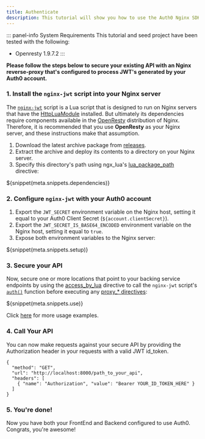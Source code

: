 ```yaml
---
title: Authenticate
description: This tutorial will show you how to use the Auth0 Nginx SDK to add authentication and authorization to your API.
---
```


::: panel-info System Requirements
This tutorial and seed project have been tested with the following:
* Openresty 1.9.7.2
:::



**Please follow the steps below to secure your existing API with an Nginx reverse-proxy that's configured to process JWT's generated by your Auth0 account.**

### 1. Install the `nginx-jwt` script into your Nginx server

The [`nginx-jwt`](https://github.com/auth0/nginx-jwt) script is a Lua script that is designed to run on Nginx servers that have the [HttpLuaModule](https://github.com/openresty/lua-nginx-module#readme) installed. But ultimately its dependencies require components available in the [OpenResty](http://openresty.org/) distribution of Nginx. Therefore, it is recommended that you use **OpenResty** as your Nginx server, and these instructions make that assumption.

1. Download the latest archive package from [releases](https://github.com/auth0/nginx-jwt/releases).
1. Extract the archive and deploy its contents to a directory on your Nginx server.
1. Specify this directory's path using ngx_lua's [lua_package_path](https://github.com/openresty/lua-nginx-module#lua_package_path) directive:

${snippet(meta.snippets.dependencies)}

### 2. Configure `nginx-jwt` with your Auth0 account

1. Export the `JWT_SECRET` environment variable on the Nginx host, setting it equal to your Auth0 Client Secret (`${account.clientSecret}`).
1. Export the `JWT_SECRET_IS_BASE64_ENCODED` environment variable on the Nginx host, setting it equal to `true`.
1. Expose both environment variables to the Nginx server:

${snippet(meta.snippets.setup)}

### 3. Secure your API

Now, secure one or more locations that point to your backing service endpoints by using the [access_by_lua](https://github.com/openresty/lua-nginx-module#access_by_lua) directive to call the `nginx-jwt` script's [`auth()`](https://github.com/auth0/nginx-jwt#auth) function before executing any [proxy_* directives](http://nginx.org/en/docs/http/ngx_http_proxy_module.html):

${snippet(meta.snippets.use)}

Click [here](https://github.com/auth0/nginx-jwt#usage) for more usage examples.


### 4. Call Your API

You can now make requests against your secure API by providing the Authorization header in your requests with a valid JWT id_token.

```har
{
  "method": "GET",
  "url": "http://localhost:8000/path_to_your_api",
  "headers": [
    { "name": "Authorization", "value": "Bearer YOUR_ID_TOKEN_HERE" }
  ]
}
```

### 5. You're done!

Now you have both your FrontEnd and Backend configured to use Auth0. Congrats, you're awesome!
